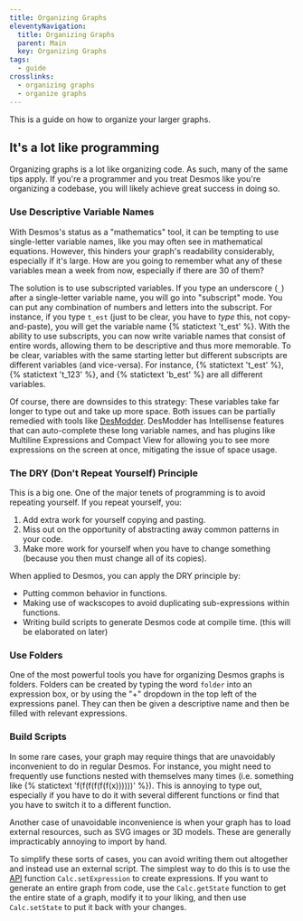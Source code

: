 ```yaml
---
title: Organizing Graphs
eleventyNavigation:
  title: Organizing Graphs
  parent: Main
  key: Organizing Graphs
tags:
  - guide
crosslinks:
  - organizing graphs
  - organize graphs
---
```


This is a guide on how to organize your larger graphs.

## It's a lot like programming

Organizing graphs is a lot like organizing code. As such, many of the same tips apply. If you're a programmer and you treat Desmos like you're organizing a codebase, you will likely achieve great success in doing so.

### Use Descriptive Variable Names

With Desmos's status as a "mathematics" tool, it can be tempting to use single-letter variable names, like you may often see in mathematical equations. However, this hinders your graph's readability considerably, especially if it's large. How are you going to remember what any of these variables mean a week from now, especially if there are 30 of them?

The solution is to use subscripted variables. If you type an underscore (`_`) after a single-letter variable name, you will go into "subscript" mode. You can put any combination of numbers and letters into the subscript. For instance, if you type `t_est` (just to be clear, you have to _type_ this, not copy-and-paste), you will get the variable name {% statictext 't_est' %}. With the ability to use subscripts, you can now write variable names that consist of entire words, allowing them to be descriptive and thus more memorable. To be clear, variables with the same starting letter but different subscripts are different variables (and vice-versa). For instance, {% statictext 't_est' %}, {% statictext 't_123' %}, and {% statictext 'b_est' %} are all different variables.

Of course, there are downsides to this strategy: These variables take far longer to type out and take up more space. Both issues can be partially remedied with tools like [DesModder](https://desmodder.com). DesModder has Intellisense features that can auto-complete these long variable names, and has plugins like Multiline Expressions and Compact View for allowing you to see more expressions on the screen at once, mitigating the issue of space usage.

### The DRY (Don't Repeat Yourself) Principle

This is a big one. One of the major tenets of programming is to avoid repeating yourself. If you repeat yourself, you:

1. Add extra work for yourself copying and pasting.
2. Miss out on the opportunity of abstracting away common patterns in your code.
3. Make more work for yourself when you have to change something (because you then must change all of its copies).

When applied to Desmos, you can apply the DRY principle by:

- Putting common behavior in functions.
- Making use of wackscopes to avoid duplicating sub-expressions within functions.
- Writing build scripts to generate Desmos code at compile time. (this will be elaborated on later)

### Use Folders

One of the most powerful tools you have for organizing Desmos graphs is folders. Folders can be created by typing the word `folder` into an expression box, or by using the "+" dropdown in the top left of the expressions panel. They can then be given a descriptive name and then be filled with relevant expressions.

### Build Scripts

In some rare cases, your graph may require things that are unavoidably inconvenient to do in regular Desmos. For instance, you might need to frequently use functions nested with themselves many times (i.e. something like {% statictext 'f(f(f(f(f(f(x))))))' %}). This is annoying to type out, especially if you have to do it with several different functions or find that you have to switch it to a different function.

Another case of unavoidable inconvenience is when your graph has to load external resources, such as SVG images or 3D models. These are generally impracticably annoying to import by hand.

To simplify these sorts of cases, you can avoid writing them out altogether and instead use an external script. The simplest way to do this is to use the [API](https://www.desmos.com/api/v1.8/docs/index.html) function `Calc.setExpression` to create expressions. If you want to generate an entire graph from code, use the `Calc.getState` function to get the entire state of a graph, modify it to your liking, and then use `Calc.setState` to put it back with your changes.
